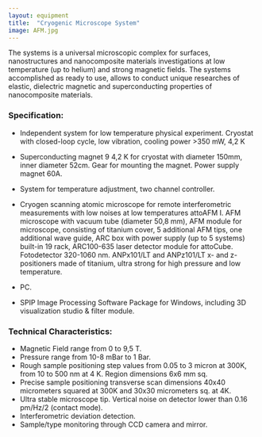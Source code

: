 ```yaml
---
layout: equipment
title:  "Cryogenic Microscope System"
image: AFM.jpg
---
```

The systems is a universal microscopic complex for surfaces, nanostructures and nanocomposite materials investigations at low temperature (up to helium) and strong magnetic fields. The systems accomplished as ready to use, allows to conduct unique researches of elastic, dielectric magnetic and superconducting properties of nanocomposite materials.

### Specification:

- Independent system for low temperature physical experiment. Cryostat with closed-loop cycle, low vibration, cooling power >350 mW, 4,2 K
- Superconducting magnet 9 4,2 K for cryostat with diameter 150mm, inner diameter 52cm. Gear for mounting the magnet. Power supply magnet 60A.
- System for temperature adjustment, two channel controller.

- Cryogen scanning atomic microscope for remote interferometric measurements with low noises at low temperatures attoAFM I. AFM microscope with vacuum tube (diameter 50,8 mm), AFM module for microscope, consisting of titanium cover, 5 additional AFM tips, one additional wave guide, ARC box with power supply (up to 5 systems) built-in 19 rack, ARC100-635 laser detector module for attoCube. Fotodetector 320-1060 nm. ANPx101/LT and ANPz101/LT x- and z- positioners made of titanium, ultra strong for high pressure and low temperature.
- PC.
- SPIP Image Processing Software Package for Windows, including 3D visualization studio & filter module.

### Technical Characteristics:

- Magnetic Field range from 0 to 9,5 T.
- Pressure range from 10-8 mBar to 1 Bar.
- Rough sample positioning step values from 0.05 to 3 micron at 300K, from 10 to 500 nm at 4 K. Region dimensions 6x6 mm sq.
- Precise sample positioning transverse scan dimensions 40x40 micrometers squared at 300K and 30x30 micrometers sq. at 4K.
- Ultra stable microscope tip. Vertical noise on detector lower than 0.16 pm/Hz/2 (contact mode).
- Interferometric deviation detection.
- Sample/type monitoring through CCD camera and mirror.
